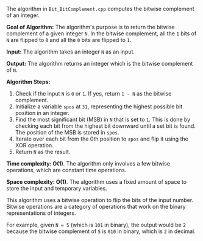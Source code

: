 The algorithm in `Bit_BitComplement.cpp` computes the bitwise complement of an integer.

**Goal of Algorithm:**
The algorithm's purpose is to return the bitwise complement of a given integer `N`. In the bitwise complement, all the `1` bits of `N` are flipped to `0` and all the `0` bits are flipped to `1`.

**Input:**
The algorithm takes an integer `N` as an input.

**Output:**
The algorithm returns an integer which is the bitwise complement of `N`.

**Algorithm Steps:**
1. Check if the input `N` is `0` or `1`. If yes, return `1 - N` as the bitwise complement.
2. Initialize a variable `spos` at `31`, representing the highest possible bit position in an integer.
3. Find the most significant bit (MSB) in `N` that is set to `1`. This is done by checking each bit from the highest bit downward until a set bit is found. The position of the MSB is stored in `spos`.
4. Iterate over each bit from the 0th position to `spos` and flip it using the XOR operation.
5. Return `N` as the result.

**Time complexity: O(1)**. The algorithm only involves a few bitwise operations, which are constant time operations.

**Space complexity: O(1)**. The algorithm uses a fixed amount of space to store the input and temporary variables.

This algorithm uses a bitwise operation to flip the bits of the input number. Bitwise operations are a category of operations that work on the binary representations of integers.

For example, given `N = 5` (which is `101` in binary), the output would be `2` because the bitwise complement of `5` is `010` in binary, which is `2` in decimal.
